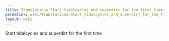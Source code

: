 ```yaml
---
title: Translations:Start tidalcycles and superdirt for the first time/Page display title/en-gb
permalink: wiki/Translations:Start_tidalcycles_and_superdirt_for_the_first_time/Page_display_title/en-gb/
layout: wiki
---
```


Start tidalcycles and superdirt for the first time
